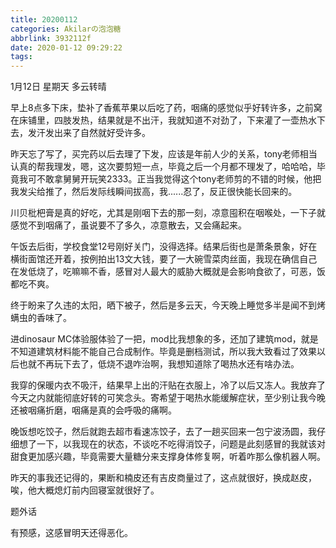 ```yaml
---
title: 20200112
categories: Akilarの泡泡糖
abbrlink: 3932112f
date: 2020-01-12 09:29:22
tags:
---
```

1月12日 星期天 多云转晴

早上8点多下床，垫补了香蕉苹果以后吃了药，咽痛的感觉似乎好转许多，之前窝在床铺里，四肢发热，结果就是不出汗，我就知道不对劲了，下来灌了一壶热水下去，发汗发出来了自然就好受许多。

昨天忘了写了，买完药以后去理了下发，应该是年前人少的关系，tony老师相当认真的帮我理发，嗯，这次要剪短一点，毕竟之后一个月都不理发了，哈哈哈，毕竟我可不敢拿舅舅开玩笑2333。正当我觉得这个tony老师剪的不错的时候，他把我发尖给推了，然后发际线瞬间拔高，我......忍了，反正很快能长回来的。

川贝枇杷膏是真的好吃，尤其是刚咽下去的那一刻，凉意囤积在咽喉处，一下子就感觉不到咽痛了，虽说要不了多久，凉意散去，又会痛起来。

午饭去后街，学校食堂12号刚好关门，没得选择。结果后街也是萧条景象，好在横街面馆还开着，按例拍出13文大钱，要了一大碗雪菜肉丝面，我现在确信自己在发低烧了，吃嘛嘛不香，感冒对人最大的威胁大概就是会影响食欲了，可恶，饭都吃不爽。

终于盼来了久违的太阳，晒下被子，然后是多云天，今天晚上睡觉多半是闻不到烤螨虫的香味了。

进dinosaur MC体验服体验了一把，mod比我想象的多，还加了建筑mod，就是不知道建筑材料能不能自己合成制作。毕竟是删档测试，所以我大致看过了效果以后也就不再玩下去了，低烧不退咋治啊，我想知道除了喝热水还有啥办法。

我穿的保暖内衣不吸汗，结果早上出的汗贴在衣服上，冷了以后又冻人。我放弃了今天之内就能彻底好转的可笑念头。寄希望于喝热水能缓解症状，至少别让我今晚还被咽痛折磨，咽痛是真的会呼吸的痛啊。

晚饭想吃饺子，然后就跑去超市看速冻饺子，去了一趟买回来一包宁波汤圆，我仔细想了一下，以我现在的状态，不谈吃不吃得消饺子，问题是此刻感冒的我就该对甜食更加感兴趣，毕竟需要大量糖分来支撑身体修复啊，听着咋那么像机器人啊。

昨天的事我还记得的，果断和楠皮还有吉皮商量过了，这点就很好，换成赵皮，唉，他大概熄灯前内回寝室就很好了。

题外话

有预感，这感冒明天还得恶化。
